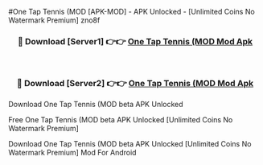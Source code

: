#One Tap Tennis (MOD [APK-MOD] - APK Unlocked - [Unlimited Coins No Watermark Premium] zno8f



<div align="center">

<h3>🔴 Download [Server1] 👉👉 <a href="https://momento.my/?title=One_Tap_Tennis_(MOD">One Tap Tennis (MOD Mod Apk</a></h3><br>

<h3>🔴 Download [Server2] 👉👉 <a href="https://momento.my/?title=One_Tap_Tennis_(MOD">One Tap Tennis (MOD Mod Apk</a></h3>
</div>



Download One Tap Tennis (MOD beta APK Unlocked

Free One Tap Tennis (MOD beta APK Unlocked [Unlimited Coins No Watermark Premium]

Download One Tap Tennis (MOD beta APK Unlocked [Unlimited Coins No Watermark Premium] Mod For Android
